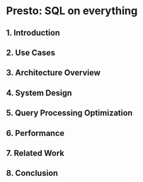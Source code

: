 # Presto: SQL on everything

## 1. Introduction
## 2. Use Cases
## 3. Architecture Overview
## 4. System Design
## 5. Query Processing Optimization
## 6. Performance
## 7. Related Work
## 8. Conclusion
